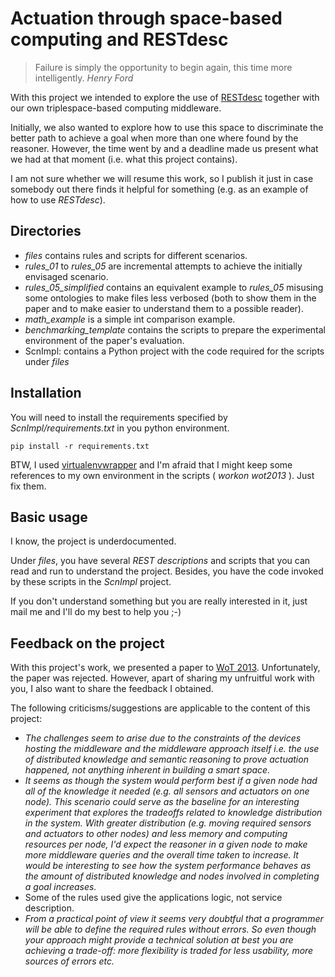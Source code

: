 Actuation through space-based computing and RESTdesc
====================================================

> Failure is simply the opportunity to begin again,
> this time more intelligently.
> <cite>Henry Ford</cite>


With this project we intended to explore the use of [RESTdesc](http://restdesc.org/) together with our own triplespace-based computing middleware.

Initially, we also wanted to explore how to use this space to discriminate the better path to achieve a goal when more than one where found by the reasoner.
However, the time went by and a deadline made us present what we had at that moment (i.e. what this project contains).

I am not sure whether we will resume this work, so I publish it just in case somebody out there finds it helpful for something (e.g. as an example of how to use _RESTdesc_).


Directories
-----------

 * _files_ contains rules and scripts for different scenarios.
  * _rules&#95;01_ to _rules&#95;05_ are incremental attempts to achieve the initially envisaged scenario.
  * _rules&#95;05&#95;simplified_ contains an equivalent example to _rules&#95;05_ misusing some ontologies to make files less verbosed (both to show them in the paper and to make easier to understand them to a possible reader).
  * _math&#95;example_ is a simple int comparison example.
  * _benchmarking&#95;template_ contains the scripts to prepare the experimental environment of the paper's evaluation.
 * ScnImpl: contains a Python project with the code required for the scripts under _files_


Installation
------------

You will need to install the requirements specified by _ScnImpl/requirements.txt_ in you python environment.

    pip install -r requirements.txt

BTW, I used [virtualenvwrapper](https://bitbucket.org/dhellmann/virtualenvwrapper) and I'm afraid that I might keep some references to my own environment in the scripts ( _workon wot2013_ ). Just fix them.


Basic usage
-----------

I know, the project is underdocumented.

Under _files_, you have several _REST descriptions_ and scripts that you can read and run to understand the project. Besides, you have the code invoked by these scripts in the _ScnImpl_ project.

If you don't understand something but you are really interested in it, just mail me and I'll do my best to help you ;-)


Feedback on the project
-----------------------

With this project's work, we presented a paper to [WoT 2013](http://www.webofthings.org/wot/2013/).
Unfortunately, the paper was rejected.
However, apart of sharing my unfruitful work with you, I also want to share the feedback I obtained.

The following criticisms/suggestions are applicable to the content of this project:

 * _The challenges seem to arise due to the constraints of the devices hosting the middleware and the middleware approach itself i.e. the use of distributed knowledge and semantic reasoning to prove actuation happened, not anything inherent in building a smart space._
 * _It seems as though the system would perform best if a given node had all of the knowledge it needed (e.g. all sensors and actuators on one node)._
 _This scenario could serve as the baseline for an interesting experiment that explores the tradeoffs related to knowledge distribution in the system._
 _With greater distribution (e.g. moving required sensors and actuators to other nodes) and less memory and computing resources per node,_
 _I'd expect the reasoner in a given node to make more middleware queries and the overall time taken to increase._
 _It would be interesting to see how the system performance behaves as the amount of distributed knowledge and nodes involved in completing a goal increases._
 * Some of the rules used give the applications logic, not service description.
 * _From a practical point of view it seems very doubtful that a programmer will be able to define the required rules without errors._
   _So even though your approach might provide a technical solution at best you are achieving a trade-off: more flexibility is traded for less usability, more sources of errors etc._